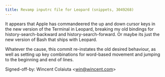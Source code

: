 ```yaml
---
title: Revamp inputrc file for Leopard (snippets, 3049268)
---
```


It appears that Apple has commandeered the up and down cursor keys in the new version of the Terminal in Leopard, breaking my old bindings for history-search-backward and history-search-forward. Or maybe its just the new version of Bash that ships with Leopard.

Whatever the cause, this commit re-instates the old desired behaviour, as well as setting up key combinations for word-based movement and jumping to the beginning and end of lines.

Signed-off-by: Wincent Colaiuta &lt;win@wincent.com&gt;
